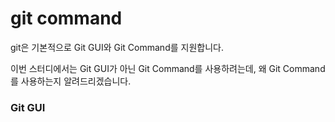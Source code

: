 # git command

git은 기본적으로 Git GUI와 Git Command를 지원합니다.

이번 스터디에서는 Git GUI가 아닌 Git Command를 사용하려는데, 왜 Git Command를 사용하는지 알려드리겠습니다.



### Git GUI

